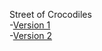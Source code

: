 Street of Crocodiles
<br>
-[Version 1](https://peter-ixd-belfast.github.io/street_of_crocodiles/street-of-crocodiles_1.html)
<br>
-[Version 2](https://peter-ixd-belfast.github.io/baskerville/baskerville_2.html)